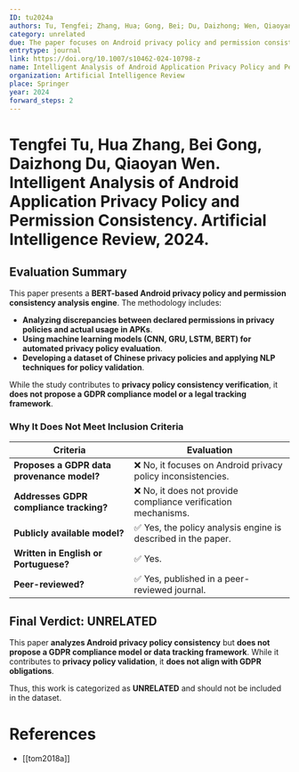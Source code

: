 ```yaml
---
ID: tu2024a
authors: Tu, Tengfei; Zhang, Hua; Gong, Bei; Du, Daizhong; Wen, Qiaoyan
category: unrelated
due: The paper focuses on Android privacy policy and permission consistency analysis but does not introduce a GDPR compliance model or data provenance tracking framework.
entrytype: journal
link: https://doi.org/10.1007/s10462-024-10798-z
name: Intelligent Analysis of Android Application Privacy Policy and Permission Consistency
organization: Artificial Intelligence Review
place: Springer
year: 2024
forward_steps: 2
---
```

# Tengfei Tu, Hua Zhang, Bei Gong, Daizhong Du, Qiaoyan Wen. Intelligent Analysis of Android Application Privacy Policy and Permission Consistency. Artificial Intelligence Review, 2024.

## Evaluation Summary

This paper presents a **BERT-based Android privacy policy and permission consistency analysis engine**. The methodology includes:

- **Analyzing discrepancies between declared permissions in privacy policies and actual usage in APKs**.
- **Using machine learning models (CNN, GRU, LSTM, BERT) for automated privacy policy evaluation**.
- **Developing a dataset of Chinese privacy policies and applying NLP techniques for policy validation**.

While the study contributes to **privacy policy consistency verification**, it **does not propose a GDPR compliance model or a legal tracking framework**.

### **Why It Does Not Meet Inclusion Criteria**

| **Criteria** | **Evaluation** |
|-------------|---------------|
| **Proposes a GDPR data provenance model?** | ❌ No, it focuses on Android privacy policy inconsistencies. |
| **Addresses GDPR compliance tracking?** | ❌ No, it does not provide compliance verification mechanisms. |
| **Publicly available model?** | ✅ Yes, the policy analysis engine is described in the paper. |
| **Written in English or Portuguese?** | ✅ Yes. |
| **Peer-reviewed?** | ✅ Yes, published in a peer-reviewed journal. |

## **Final Verdict: UNRELATED**

This paper **analyzes Android privacy policy consistency** but **does not propose a GDPR compliance model or data tracking framework**. While it contributes to **privacy policy validation**, it **does not align with GDPR obligations**.

Thus, this work is categorized as **UNRELATED** and should not be included in the dataset.

# References

- [[tom2018a]]